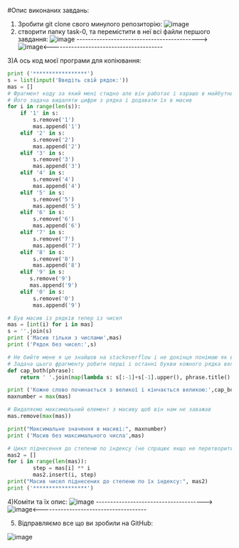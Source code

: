 #Опис виконаних завдань:
1) Зробити git clone свого минулого репозиторію:
![image](https://user-images.githubusercontent.com/85665335/122608665-49a96c80-d085-11eb-9a3a-9a11b8c39828.png)
2) створити папку task-0, та перемістити в неї всі файли першого завдання:
![image](https://user-images.githubusercontent.com/85665335/122609274-67c39c80-d086-11eb-884b-12825f96463c.png)
------------------------------------------->![image](https://user-images.githubusercontent.com/85665335/122609319-78741280-d086-11eb-989f-14cb326bc96b.png)<---------------------------------------

3)А ось код моєї програми для копіювання:
```Python
print ('*****************')
s = list(input('Введіть свій рядок:'))
mas = []
# Фрагмент коду за який мені стидно але він работає і харашо в майбутньому зміню
# Його задача видаляти цифри з рядка і додавати їх в масив
for i in range(len(s)): 
    if '1' in s:
        s.remove('1')
        mas.append('1')
    elif '2' in s:
        s.remove('2')
        mas.append('2')
    elif '3' in s:
        s.remove('3')
        mas.append('3')
    elif '4' in s:
        s.remove('4')
        mas.append('4')
    elif '5' in s:
        s.remove('5')
        mas.append('5')
    elif '6' in s:
        s.remove('6')
        mas.append('6')
    elif '7' in s:
        s.remove('7')
        mas.append('7')
    elif '8' in s:
        s.remove('8')
        mas.append('8')
    elif '9' in s:
       s.remove('9')
       mas.append('9')
    elif '0' in s:
        s.remove('0')
        mas.append('9')

# Був масив із рядків тепер із чисел
mas = [int(i) for i in mas]
s = ''.join(s)
print ('Масив тільки з числами',mas)
print ('Рядок без чисел:',s)

# Не бийте мене я це знайшов на stackoverflow і не докінця понімаю як воно працює АЛЕ ПРАЦЮЄ!)
# Задача цього фрагменту робити перші і останні букви кожного рядка великими
def cap_both(phrase):
    return ' '.join(map(lambda s: s[:-1]+s[-1].upper(), phrase.title().split()))

print ('Кожне слово починається з великої і кінчається великою:',cap_both(s))
maxnumber = max(mas)

# Видаляємо максимальний елемент з масиву щоб він нам не заважав
mas.remove(max(mas))

print("Максимальне значення в масиві:", maxnumber)
print ('Масив без максимального числа',mas)

# Цикл піднесення до степеню по індексу (не спрацює якщо не перетворити str в int)
mas2 = []
for i in range(len(mas)):
        step = mas[i] ** i
        mas2.insert(i, step)
print("Масив чисел піднесених до степеню по їх індексу:", mas2)
print ('*****************')
```
4)Коміти та їх опис:
![image](https://user-images.githubusercontent.com/85665335/122612373-ae67c580-d08b-11eb-8c2e-60f1b5d681f6.png)
-------------------------------------->![image](https://user-images.githubusercontent.com/85665335/122612864-8a58b400-d08c-11eb-96f5-bf6c8c8cd5ff.png)<-------------------------------------

5) Відправляємо все що ви зробили на GitHub:

![image](https://user-images.githubusercontent.com/85665335/122613339-5a5de080-d08d-11eb-8ca9-cab394729f57.png)








